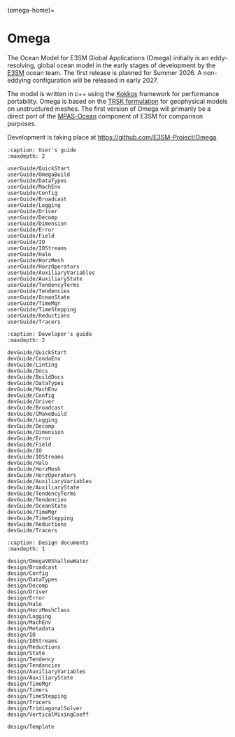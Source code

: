 (omega-home)=
# Omega

The Ocean Model for E3SM Global Applications (Omega) initially is an eddy-resolving,
global ocean model in the early stages of development by the
[E3SM](https://e3sm.org/) ocean team.  The first release is planned for
Summer 2026.  A non-eddying configuration will be released in early 2027.

The model is written in c++ using the [Kokkos](https://github.com/kokkos)
framework for performance portability.  Omega is based on the
[TRSK formulation](https://doi.org/10.1016/j.jcp.2009.08.006) for geophysical
models on unstructured meshes. The first version of Omega will primarily be a direct port
of the [MPAS-Ocean](https://e3sm.org/model/e3sm-model-description/v1-description/v1-ocean-sea-ice-land-ice/)
component of E3SM for comparison purposes.

Development is taking place at https://github.com/E3SM-Project/Omega.


```{toctree}
:caption: User's guide
:maxdepth: 2

userGuide/QuickStart
userGuide/OmegaBuild
userGuide/DataTypes
userGuide/MachEnv
userGuide/Config
userGuide/Broadcast
userGuide/Logging
userGuide/Driver
userGuide/Decomp
userGuide/Dimension
userGuide/Error
userGuide/Field
userGuide/IO
userGuide/IOStreams
userGuide/Halo
userGuide/HorzMesh
userGuide/HorzOperators
userGuide/AuxiliaryVariables
userGuide/AuxiliaryState
userGuide/TendencyTerms
userGuide/Tendencies
userGuide/OceanState
userGuide/TimeMgr
userGuide/TimeStepping
userGuide/Reductions
userGuide/Tracers
```

```{toctree}
:caption: Developer's guide
:maxdepth: 2

devGuide/QuickStart
devGuide/CondaEnv
devGuide/Linting
devGuide/Docs
devGuide/BuildDocs
devGuide/DataTypes
devGuide/MachEnv
devGuide/Config
devGuide/Driver
devGuide/Broadcast
devGuide/CMakeBuild
devGuide/Logging
devGuide/Decomp
devGuide/Dimension
devGuide/Error
devGuide/Field
devGuide/IO
devGuide/IOStreams
devGuide/Halo
devGuide/HorzMesh
devGuide/HorzOperators
devGuide/AuxiliaryVariables
devGuide/AuxiliaryState
devGuide/TendencyTerms
devGuide/Tendencies
devGuide/OceanState
devGuide/TimeMgr
devGuide/TimeStepping
devGuide/Reductions
devGuide/Tracers
```

```{toctree}
:caption: Design documents
:maxdepth: 1

design/OmegaV0ShallowWater
design/Broadcast
design/Config
design/DataTypes
design/Decomp
design/Driver
design/Error
design/Halo
design/HorzMeshClass
design/Logging
design/MachEnv
design/Metadata
design/IO
design/IOStreams
design/Reductions
design/State
design/Tendency
design/Tendencies
design/AuxiliaryVariables
design/AuxiliaryState
design/TimeMgr
design/Timers
design/TimeStepping
design/Tracers
design/TridiagonalSolver
design/VerticalMixingCoeff

design/Template
```
